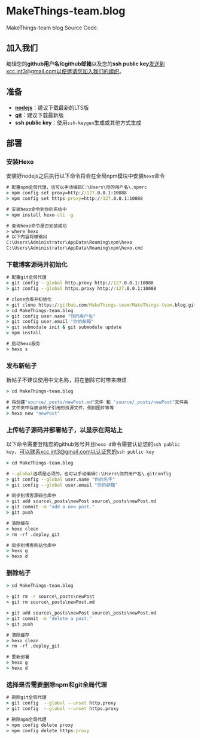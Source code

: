 # MakeThings-team.blog
MakeThings-team blog Source Code.



## 加入我们

编辑您的**github用户名**和**github邮箱**以及您的**ssh public key**发送到xcc.int3@gmail.com以便邀请您加入我们的组织。



## 准备

- [**nodejs**](https://nodejs.org/en/)：建议下载最新的LTS版
- [**git**](https://git-scm.com/)：建议下载最新版
- **ssh public key**：使用`ssh-keygen`生成或其他方式生成



## 部署

### 安装Hexo

安装好nodejs之后执行以下命令将会在全局npm模块中安装`hexo`命令

```bat
# 配置npm全局代理，也可以手动编辑C:\Users\你的用户名\.npmrc
> npm config set proxy=http://127.0.0.1:10088
> npm config set https-proxy=http://127.0.0.1:10088

# 安装hexo命令到你的系统中
> npm install hexo-cli -g

# 查询hexo命令是否安装成功
> where hexo
# 以下内容将被输出
C:\Users\Administrator\AppData\Roaming\npm\hexo
C:\Users\Administrator\AppData\Roaming\npm\hexo.cmd
```



### 下载博客源码并初始化

```bat
# 配置git全局代理
> git config --global http.proxy http://127.0.0.1:10088
> git config --global https.proxy http://127.0.0.1:10088

# clone仓库并初始化
> git clone https://github.com/MakeThings-team/MakeThings-team.blog.git
> cd MakeThings-team.blog
> git config user.name "你的用户名"
> git config user.email "你的邮箱"
> git submodule init & git submodule update
> npm install

# 启动hexo服务
> hexo s
```



### 发布新帖子

新帖子不建议使用中文名称，将在删除它时带来麻烦

```bat
> cd MakeThings-team.blog

# 将创建"source/_posts/newPost.md"文件 和 "source/_posts/newPost"文件夹
# 文件夹中存放该帖子引用的资源文件，例如图片等等
> hexo new "newPost"
```



### 上传帖子源码并部署帖子，以显示在网站上

以下命令需要登陆您的github账号并且`hexo d`命令需要认证您的`ssh public key`，可以联系xcc.int3@gmail.com以认证您的`ssh public key`

```bat
> cd MakeThings-team.blog

# --global选项是必须的，也可以手动编辑C:\Users\你的用户名\.gitconfig
> git config --global user.name "你的名字"
> git config --global user.email "你的邮箱"

# 同步到博客源码仓库中
> git add source\_posts\newPost source\_posts\newPost.md
> git commit -m "add a new post."
> git push

# 清除缓存
> hexo clean
> rm -rf .deploy_git

# 同步到博客网站仓库中
> hexo g
> hexo d
```



### 删除帖子

```bat
> cd MakeThings-team.blog

> git rm -r source\_posts\newPost
> git rm source\_posts\newPost.md

> git add source\_posts\newPost source\_posts\newPost.md
> git commit -m "delete a post."
> git push

# 清除缓存
> hexo clean
> rm -rf .deploy_git

# 重新部署
> hexo g
> hexo d
```



### 选择是否需要删除npm和git全局代理

```bat
# 删除git全局代理
> git config  --global --unset http.proxy
> git config  --global --unset https.proxy

# 删除npm全局代理
> npm config delete proxy
> npm config delete https-proxy
```